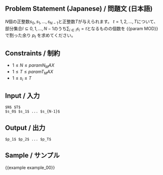 Problem Statement (Japanese) / 問題文 (日本語)
---------
$N$個の正整数$s_0,s_1,\ldots,s_{N-1}$と正整数$T$が与えられます。
$t=1,2,...,T$について、部分集合$I \subseteq {0,1,...,N-1}$のうち$\sum_{i \in I} s_i=t$となるものの個数を {{param MOD}} で割った余り $p_t$ を求めてください。

Constraints / 制約
---------

- $1 \leq N \leq {{param N_MAX}}$
- $1 \leq T \leq {{param T_MAX}}$
- $1 \leq s_i \leq T$

Input / 入力
---------

```
$N$ $T$
$s_0$ $s_1$ ... $s_{N-1}$
```

Output / 出力
---------
```
$p_1$ $p_2$ ... $p_T$
```

Sample / サンプル
---------

{{example example_00}}
